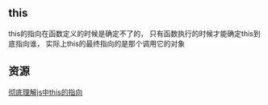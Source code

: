 
## this

this的指向在函数定义的时候是确定不了的，
只有函数执行的时候才能确定this到底指向谁，
实际上this的最终指向的是那个调用它的对象


























## 资源

[彻底理解js中this的指向](https://www.cnblogs.com/pssp/p/5216085.html)
